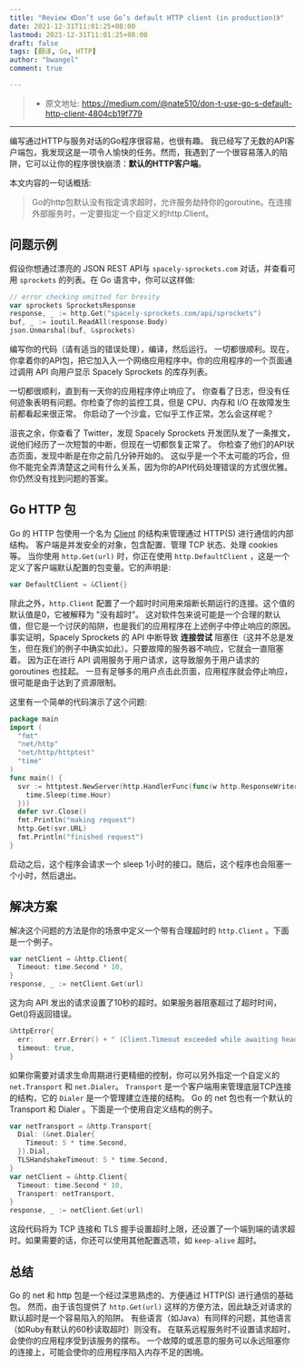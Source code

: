 ```yaml
---
title: "Review 《Don’t use Go’s default HTTP client (in production)》"
date: 2021-12-31T11:01:25+08:00
lastmod: 2021-12-31T11:01:25+08:00
draft: false
tags: [翻译, Go, HTTP]
author: "bwangel"
comment: true

---
```


> + 原文地址: https://medium.com/@nate510/don-t-use-go-s-default-http-client-4804cb19f779

<!--more-->
---

编写通过HTTP与服务对话的Go程序很容易，也很有趣。
我已经写了无数的API客户端包，我发现这是一项令人愉快的任务。然而，我遇到了一个很容易落入的陷阱，它可以让你的程序很快崩溃：__默认的HTTP客户端__。

本文内容的一句话概括:

> Go的http包默认没有指定请求超时，允许服务劫持你的goroutine。在连接外部服务时，一定要指定一个自定义的http.Client。

## 问题示例

假设你想通过漂亮的 JSON REST API与 `spacely-sprockets.com` 对话，并查看可用 `sprockets` 的列表。在 Go 语言中，你可以这样做:


```go
// error checking omitted for brevity
var sprockets SprocketsResponse
response, _ := http.Get("spacely-sprockets.com/api/sprockets")
buf, _ := ioutil.ReadAll(response.Body)
json.Unmarshal(buf, &sprockets)
```


编写你的代码（请有适当的错误处理），编译，然后运行。
一切都很顺利。现在，你拿着你的API包，把它加入入一个网络应用程序中。你的应用程序的一个页面通过调用 API 向用户显示 Spacely Sprockets 的库存列表。

一切都很顺利，直到有一天你的应用程序停止响应了。
你查看了日志，但没有任何迹象表明有问题。你检查了你的监控工具，但是 CPU、内存和 I/O 在故障发生前都看起来很正常。
你启动了一个沙盒，它似乎工作正常。怎么会这样呢？

沮丧之余，你查看了 Twitter，发现 Spacely Sprockets 开发团队发了一条推文，说他们经历了一次短暂的中断，但现在一切都恢复正常了。
你检查了他们的API状态页面，发现中断是在你之前几分钟开始的。
这似乎是一个不太可能的巧合，但你不能完全弄清楚这之间有什么关系，因为你的API代码处理错误的方式很优雅。你仍然没有找到问题的答案。


## Go HTTP 包

Go 的 HTTP 包使用一个名为 [Client](https://pkg.go.dev/net/http#Client) 的结构来管理通过 HTTP(S) 进行通信的内部结构。
客户端是并发安全的对象，包含配置、管理 TCP 状态、处理 cookies 等。
当你使用 `http.Get(url)` 时，你正在使用 `http.DefaultClient` ，这是一个定义了客户端默认配置的包变量。它的声明是:

```go
var DefaultClient = &Client{}
```

除此之外，`http.Client` 配置了一个超时时间用来熔断长期运行的连接。这个值的默认值是0，它被解释为 "没有超时"。
这对软件包来说可能是一个合理的默认值，但它是一个讨厌的陷阱，也是我们的应用程序在上述例子中停止响应的原因。
事实证明，Spacely Sprockets 的 API 中断导致 __连接尝试__ 阻塞住（这并不总是发生，但在我们的例子中确实如此）。只要故障的服务器不响应，它就会一直阻塞着。
因为正在进行 API 调用服务于用户请求，这导致服务于用户请求的 goroutines 也挂起。
一旦有足够多的用户点击此页面，应用程序就会停止响应，很可能是由于达到了资源限制。


这里有一个简单的代码演示了这个问题:

```go
package main
import (
  "fmt"
  "net/http"
  "net/http/httptest"
  "time"
)
func main() {
  svr := httptest.NewServer(http.HandlerFunc(func(w http.ResponseWriter, r *http.Request) {
    time.Sleep(time.Hour)
  }))
  defer svr.Close()
  fmt.Println("making request")
  http.Get(svr.URL)
  fmt.Println("finished request")
}
```

启动之后，这个程序会请求一个 sleep 1小时的接口。随后，这个程序也会阻塞一个小时，然后退出。

## 解决方案

解决这个问题的方法是你的场景中定义一个带有合理超时的 `http.Client` 。下面是一个例子。

```go
var netClient = &http.Client{
  Timeout: time.Second * 10,
}
response, _ := netClient.Get(url)
```

这为向 API 发出的请求设置了10秒的超时。如果服务器阻塞超过了超时时间，Get()将返回错误。


```go
&httpError{
  err:     err.Error() + " (Client.Timeout exceeded while awaiting headers)",
  timeout: true,
}
```

如果你需要对请求生命周期进行更精细的控制，你可以另外指定一个自定义的 `net.Transport` 和 `net.Dialer`。
`Transport` 是一个客户端用来管理底层TCP连接的结构，它的 `Dialer` 是一个管理建立连接的结构。
Go 的 net 包也有一个默认的 Transport 和 Dialer 。下面是一个使用自定义结构的例子。

```go
var netTransport = &http.Transport{
  Dial: (&net.Dialer{
    Timeout: 5 * time.Second,
  }).Dial,
  TLSHandshakeTimeout: 5 * time.Second,
}
var netClient = &http.Client{
  Timeout: time.Second * 10,
  Transport: netTransport,
}
response, _ := netClient.Get(url)
```

这段代码将为 TCP 连接和 TLS 握手设置超时上限，还设置了一个端到端的请求超时。如果需要的话，你还可以使用其他配置选项，如 `keep-alive` 超时。

## 总结

Go 的 net 和 http 包是一个经过深思熟虑的、方便通过 HTTP(S) 进行通信的基础包。
然而，由于该包提供了 `http.Get(url)` 这样的方便方法，因此缺乏对请求的默认超时是一个容易陷入的陷阱。
有些语言（如Java）有同样的问题，其他语言（如Ruby有默认的60秒读取超时）则没有。
在联系远程服务时不设置请求超时，会使你的应用程序受到该服务的摆布。
一个故障的或恶意的服务可以永远阻塞你的连接上，可能会使你的应用程序陷入内存不足的困境。
